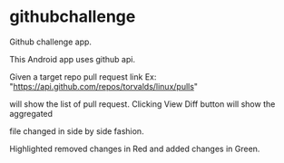# githubchallenge

Github challenge app.

This Android app uses github api.

Given a target repo pull request link Ex: "https://api.github.com/repos/torvalds/linux/pulls" 

will show the list of pull request. Clicking View Diff button will show the aggregated

file changed in side by side fashion. 

Highlighted removed changes in Red and added changes in Green. 
